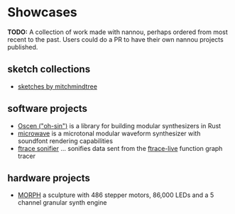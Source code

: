 # Showcases

**TODO:** A collection of work made with nannou, perhaps ordered from most
recent to the past. Users could do a PR to have their own nannou projects
published.

## sketch collections
* [sketches by mitchmindtree](https://github.com/mitchmindtree/nannou-sketches)

## software projects
* [Oscen ("oh-sin")](https://github.com/reedrosenbluth/oscen) is a library for building modular synthesizers in Rust
* [microwave](https://github.com/Woyten/tune/tree/master/microwave) is a microtonal modular waveform synthesizer with soundfont rendering capabilities
* [ftrace sonifier](https://github.com/castor-software/rethread/tree/master/code/ftrace_sonifier) ... sonifies data sent from the [ftrace-live](https://github.com/namhyung/uftrace) function graph tracer

## hardware projects
* [MORPH](https://twitter.com/nburdy/status/1360220925820604419) a sculpture with 486 stepper motors, 86,000 LEDs and a 5 channel granular synth engine

